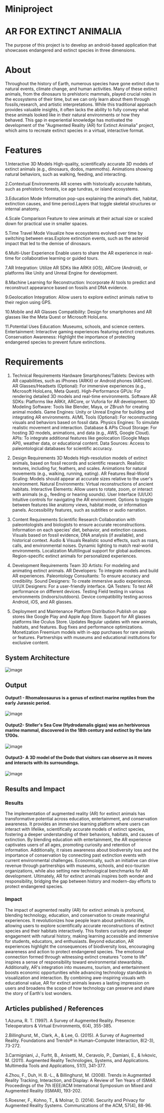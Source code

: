# Miniproject

# AR FOR EXTINCT ANIMALIA

The purpose  of  this  project  is  to  develop  an  android-based  application  that showcases  endangered  and  extinct  species  in  three  dimensions.

# About
Throughout the history of Earth, numerous species have gone extinct due to natural events, climate change, and human activities. Many of these extinct animals, from the dinosaurs to prehistoric mammals, played crucial roles in the ecosystems of their time, but we can only learn about them through fossils,research, and artistic interpretations. While this traditional approach provides valuable insights, it often lacks the ability to fully convey what these animals looked like in their natural environments or how they behaved. This gap in experiential knowledge has motivated the development of the "Augmented Reality (AR) for Extinct Animalia" project, which aims to recreate extinct species in a virtual, interactive format.

# Features
1.Interactive 3D Models
High-quality, scientifically accurate 3D models of extinct animals (e.g., dinosaurs, dodos, mammoths).
Animations showing natural behaviors, such as walking, feeding, and interacting.

2.Contextual Environments
AR scenes with historically accurate habitats, such as prehistoric forests, ice age tundras, or island ecosystems.

3.Education Mode
Information pop-ups explaining the animal’s diet, habitat, extinction causes, and time period.Layers that toggle skeletal structures or internal anatomy.

4.Scale Comparison
Feature to view animals at their actual size or scaled down for practical use in smaller spaces.

5.Time Travel Mode
Visualize how ecosystems evolved over time by switching between eras.Explore extinction events, such as the asteroid impact that led to the demise of dinosaurs.

6.Multi-User Experience
Enable users to share the AR experience in real-time for collaborative learning or guided tours.

7.AR Integration:
Utilize AR SDKs like ARKit (iOS), ARCore (Android), or platforms like Unity and Unreal Engine for development.

8.Machine Learning for Reconstruction:
Incorporate AI tools to predict and reconstruct appearance based on fossils and DNA evidence.

9.Geolocation Integration:
Allow users to explore extinct animals native to their region using GPS.

10.Mobile and AR Glasses Compatibility:
Design for smartphones and AR glasses like the Meta Quest or Microsoft HoloLens.

11.Potential Uses
Education: Museums, schools, and science centers.
Entertainment: Interactive gaming experiences featuring extinct creatures.
Conservation Awareness: Highlight the importance of protecting endangered species to prevent future extinctions.

# Requirements
1. Technical Requirements
Hardware
Smartphones/Tablets: Devices with AR capabilities, such as iPhones (ARKit) or Android phones (ARCore).
AR Glasses/Headsets (Optional): For immersive experiences (e.g., Microsoft HoloLens, Meta Quest).
High-Performance GPUs: For rendering detailed 3D models and real-time environments.
Software
AR SDKs: Platforms like ARKit, ARCore, or Vuforia for AR development.
3D Modeling Software: Tools like Blender, Maya, or ZBrush for creating animal models.
Game Engines: Unity or Unreal Engine for building and integrating AR environments.
AI/ML Tools (Optional): For reconstructing visuals and behaviors based on fossil data.
Physics Engines: To simulate realistic movement and interaction.
Database & APIs
Cloud Storage: For hosting 3D models, animations, and data (e.g., AWS, Google Cloud).
APIs: To integrate additional features like geolocation (Google Maps API), weather data, or educational content.
Data Sources: Access to paleontological databases for scientific accuracy.

2. Design Requirements
3D Models
High-resolution models of extinct animals, based on fossil records and scientific research.
Realistic textures, including fur, feathers, and scales.
Animations for natural movements (e.g., walking, running, eating).
AR Features
Real-World Scaling: Models should appear at accurate sizes relative to the user's environment.
Natural Environments: Virtual reconstructions of ancient habitats.
Interactive Elements: Allow users to rotate, zoom, or interact with animals (e.g., feeding or hearing sounds).
User Interface (UI/UX)
Intuitive controls for navigating the AR environment.
Options to toggle between features like anatomy views, habitat mode, or information panels.
Accessibility features, such as subtitles or audio narration.

3. Content Requirements
Scientific Research
Collaboration with paleontologists and biologists to ensure accurate reconstructions.
Information on each species’ diet, behavior, and extinction causes.
Visuals based on fossil evidence, DNA analysis (if available), and historical context.
Audio & Visuals
Realistic sound effects, such as roars, calls, and environmental noises.
Dynamic lighting to match real-world environments.
Localization
Multilingual support for global audiences.
Region-specific extinct animals for personalized experiences.

4. Development Requirements
Team
3D Artists: For modeling and animating extinct animals.
AR Developers: To integrate models and build AR experiences.
Paleontology Consultants: To ensure accuracy and credibility.
Sound Designers: To create immersive audio experiences.
UI/UX Designers: For a user-friendly interface.
QA Testers: To test AR performance on different devices.
Testing
Field testing in various environments (indoors/outdoors).
Device compatibility testing across Android, iOS, and AR glasses.

5. Deployment and Maintenance
Platform Distribution
Publish on app stores like Google Play and Apple App Store.
Support for AR glasses platforms like Oculus Store.
Updates
Regular updates with new animals, habitats, and features.
Bug fixes and performance optimizations.
Monetization
Freemium models with in-app purchases for rare animals or features.
Partnerships with museums and educational institutions for exclusive content.


## System Architecture
![image](https://github.com/user-attachments/assets/68bc5553-c64d-41c1-8151-53b666ed6c16)

## Output


#### Output1 - Rhomaleosaurus  is  a  genus  of  extinct  marine  reptiles  from  the  early  Jurassic period.
![image](https://github.com/user-attachments/assets/51a6fdde-c8bb-4d23-a9ee-545af15ea411)

#### Output2- Steller's Sea Cow (Hydrodamalis gigas) was an herbivorous marine mammal, discovered in the 18th century and extinct by the late 1700s.
![image](https://github.com/user-attachments/assets/5cd89141-7faf-47f6-be24-faa57a513d63)

#### Output3-  A 3D model of the Dodo that visitors can observe as it moves and interacts with its surroundings. 
![image](https://github.com/user-attachments/assets/7d679da2-5260-4ae2-b8da-89e5992b5782)

## Results and Impact
### Results
The implementation of augmented reality (AR) for extinct animals has transformative potential across education, entertainment, and conservation awareness. 
It provides an immersive learning platform where users can interact with lifelike, scientifically accurate models of extinct species, fostering a deeper understanding of their behaviors, habitats, and causes of extinction.
By blending education with entertainment, the AR experience captivates users of all ages, promoting curiosity and retention of information. Additionally, it raises awareness about biodiversity loss and the importance of conservation by connecting past extinction events with current environmental challenges.
Economically, such an initiative can drive revenue through partnerships with museums, schools, and eco-tourism organizations, while also setting new technological benchmarks for AR development. 
Ultimately, AR for extinct animals inspires both wonder and responsibility, bridging the gap between history and modern-day efforts to protect endangered species.
### Impact
The impact of augmented reality (AR) for extinct animals is profound, blending technology, education, and conservation to create meaningful experiences. 
It revolutionizes how people learn about prehistoric life, allowing users to explore scientifically accurate reconstructions of extinct species and their habitats interactively. 
This fosters curiosity and deeper engagement with natural history, making learning accessible and immersive for students, educators, and enthusiasts.
Beyond education, AR experiences highlight the consequences of biodiversity loss, encouraging awareness and action to protect endangered species.
The emotional connection formed through witnessing extinct creatures "come to life" inspires a sense of responsibility toward environmental stewardship.
Additionally, AR's integration into museums, tourism, and entertainment boosts economic opportunities while advancing technology standards in visualization and interaction. 
By combining awe-inspiring visuals with educational value, AR for extinct animals leaves a lasting impression on users and broadens the scope of how technology can preserve and share the story of Earth's lost wonders.

## Articles published / References 
1.Azuma, R. T. (1997). A Survey of Augmented Reality.  Presence: Teleoperators & Virtual Environments, 6(4), 355-385. 

2.Billinghurst, M., Clark, A., & Lee, G. (2015). A Survey of Augmented Reality. Foundations and Trends® in Human–Computer Interaction, 8(2-3), 73-272. 

3.Carmigniani, J., Furht, B., Anisetti, M., Ceravolo, P., Damiani, E., & Ivkovic, M. (2011). Augmented Reality Technologies, Systems, and Applications.  Multimedia Tools and Applications, 51(1), 341-377. 

4.Zhou, F., Duh, H. B.-L., & Billinghurst, M. (2008). Trends in Augmented Reality Tracking, Interaction, and Display: A Review of Ten Years of ISMAR. Proceedings of the 7th IEEE/ACM International Symposium on Mixed and Augmented Reality (ISMAR), 193-202. 

5.Roesner, F., Kohno, T., & Molnar, D. (2014). Security and Privacy for Augmented Reality Systems.  Communications of the ACM, 57(4),  88-96.
